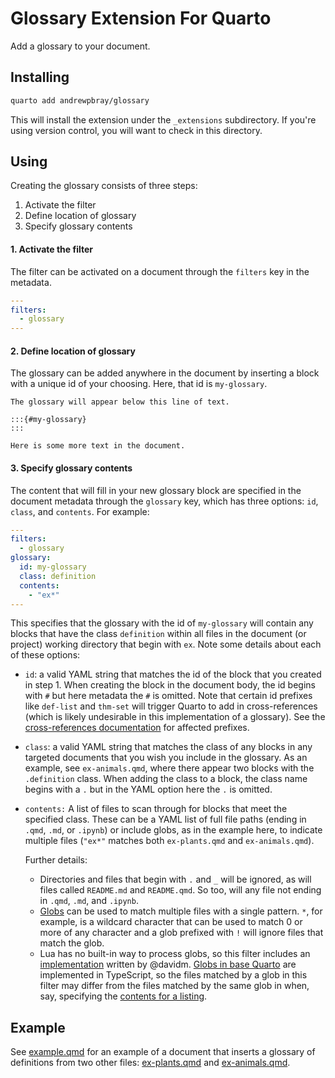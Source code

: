 # Glossary Extension For Quarto

Add a glossary to your document.

## Installing

```bash
quarto add andrewpbray/glossary
```

This will install the extension under the `_extensions` subdirectory.
If you're using version control, you will want to check in this directory.

## Using

Creating the glossary consists of three steps:

1. Activate the filter
2. Define location of glossary
3. Specify glossary contents

#### 1. Activate the filter

The filter can be activated on a document through the `filters` key in the metadata.

```yaml
---
filters:
  - glossary
---
```

#### 2. Define location of glossary

The glossary can be added anywhere in the document by inserting a block with a unique id of your choosing. Here, that id is `my-glossary`.

```
The glossary will appear below this line of text.

:::{#my-glossary}
:::

Here is some more text in the document.
```

#### 3. Specify glossary contents

The content that will fill in your new glossary block are specified in the document metadata through the `glossary` key, which has three options: `id`, `class`, and `contents`. For example:

```yaml
---
filters:
  - glossary
glossary:
  id: my-glossary
  class: definition
  contents:
    - "ex*"
---
```

This specifies that the glossary with the id of `my-glossary` will contain any blocks that have the class `definition` within all files in the document (or project) working directory that begin with `ex`. Note some details about each of these options:

- `id`: a valid YAML string that matches the id of the block that you created in step 1. When creating the block in the document body, the id begins with `#` but here metadata the `#` is omitted. Note that certain id prefixes like `def-list` and `thm-set` will trigger Quarto to add in cross-references (which is likely undesirable in this implementation of a glossary). See the [cross-references documentation](https://quarto.org/docs/authoring/cross-references.html#theorems-and-proofs) for affected prefixes.

- `class`: a valid YAML string that matches the class of any blocks in any targeted documents that you wish you include in the glossary. As an example, see `ex-animals.qmd`, where there appear two blocks with the `.definition` class. When adding the class to a block, the class name begins with a `.` but in the YAML option here the `.` is omitted.

- `contents:` A list of files to scan through for blocks that meet the specified class. These can be a YAML list of full file paths (ending in `.qmd`, `.md`, or `.ipynb`) or include globs, as in the example here, to indicate multiple files (`"ex*"` matches both `ex-plants.qmd` and `ex-animals.qmd`).

  Further details:
  
  -  Directories and files that begin with `.` and `_` will be ignored, as will files called `README.md` and `README.qmd`. So too, will any file not ending in `.qmd`, `.md`, and `.ipynb`.
  -  [Globs](https://en.wikipedia.org/wiki/Glob_(programming)) can be used to match multiple files with a single pattern. `*`, for example, is a wildcard character that can be used to match 0 or more of any character and a glob prefixed with `!` will ignore files that match the glob.
  - Lua has no built-in way to process globs, so this filter includes an [implementation](https://github.com/davidm/lua-glob-pattern) written by @davidm. [Globs in base Quarto](https://quarto.org/docs/reference/globs.html) are implemented in TypeScript, so the files matched by a glob in this filter may differ from the files matched by the same glob in when, say, specifying the [contents for a listing](https://quarto.org/docs/websites/website-listings.html#listing-contents).

## Example

See [example.qmd](example.qmd) for an example of a document that inserts a glossary of definitions from two other files: [ex-plants.qmd](ex-plants.qmd) and [ex-animals.qmd](ex-animals.qmd).

